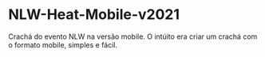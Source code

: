 # NLW-Heat-Mobile-v2021
Crachá do evento NLW na versão mobile.
O intúito era criar um crachá com o formato mobile, simples e fácil.
